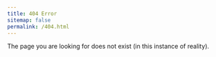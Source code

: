 ```yaml
---
title: 404 Error
sitemap: false
permalink: /404.html
---
```


The page you are looking for does not exist (in this instance of reality).